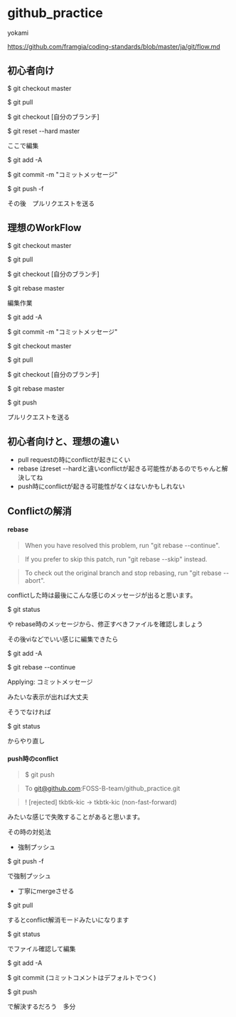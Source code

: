 # github_practice
yokami

https://github.com/framgia/coding-standards/blob/master/ja/git/flow.md

## 初心者向け

$ git checkout master

$ git pull

$ git checkout [自分のブランチ]

$ git reset --hard master


ここで編集

$ git add -A

$ git commit -m "コミットメッセージ"

$ git push -f


その後　プルリクエストを送る


## 理想のWorkFlow

$ git checkout master

$ git pull

$ git checkout [自分のブランチ]

$ git rebase master

 編集作業
 
$ git add -A

$ git commit -m "コミットメッセージ"

$ git checkout master

$ git pull

$ git checkout [自分のブランチ]

$ git rebase master

$ git push

プルリクエストを送る

## 初心者向けと、理想の違い

+ pull requestの時にconflictが起きにくい
+ rebase はreset --hardと違いconflictが起きる可能性があるのでちゃんと解決してね
+ push時にconflictが起きる可能性がなくはないかもしれない

## Conflictの解消

#### rebase
> When you have resolved this problem, run "git rebase --continue".

> If you prefer to skip this patch, run "git rebase --skip" instead.

> To check out the original branch and stop rebasing, run "git rebase --abort".

conflictした時は最後にこんな感じのメッセージが出ると思います。


$ git status

や rebase時のメッセージから、修正すべきファイルを確認しましょう

その後viなどでいい感じに編集できたら

$ git add -A

$ git rebase --continue

Applying: コミットメッセージ

みたいな表示が出れば大丈夫

そうでなければ

$ git status

からやり直し

#### push時のconflict
> $ git push

> To git@github.com:FOSS-B-team/github_practice.git

>  ! [rejected]        tkbtk-kic -> tkbtk-kic (non-fast-forward)

みたいな感じで失敗することがあると思います。

その時の対処法

+ 強制プッシュ

$ git push -f

で強制プッシュ

+ 丁寧にmergeさせる

$ git pull

するとconflict解消モードみたいになります

$ git status

でファイル確認して編集

$ git add -A

$ git commit  (コミットコメントはデフォルトでつく)

$ git push

で解決するだろう　多分
